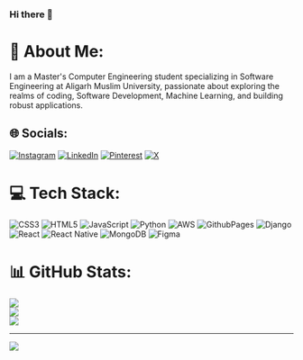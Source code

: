 ### Hi there 👋
# 💫 About Me:
I am a Master's Computer Engineering student specializing in Software Engineering at Aligarh Muslim University, passionate about exploring the realms of coding, Software Development, Machine Learning, and building robust applications.


## 🌐 Socials:
[![Instagram](https://img.shields.io/badge/Instagram-%23E4405F.svg?logo=Instagram&logoColor=white)](https://instagram.com/fajjos) [![LinkedIn](https://img.shields.io/badge/LinkedIn-%230077B5.svg?logo=linkedin&logoColor=white)](https://linkedin.com/in/fajjos) [![Pinterest](https://img.shields.io/badge/Pinterest-%23E60023.svg?logo=Pinterest&logoColor=white)](https://pinterest.com/fajjos) [![X](https://img.shields.io/badge/X-black.svg?logo=X&logoColor=white)](https://x.com/fajjos_) 

# 💻 Tech Stack:
![CSS3](https://img.shields.io/badge/css3-%231572B6.svg?style=for-the-badge&logo=css3&logoColor=white) ![HTML5](https://img.shields.io/badge/html5-%23E34F26.svg?style=for-the-badge&logo=html5&logoColor=white) ![JavaScript](https://img.shields.io/badge/javascript-%23323330.svg?style=for-the-badge&logo=javascript&logoColor=%23F7DF1E) ![Python](https://img.shields.io/badge/python-3670A0?style=for-the-badge&logo=python&logoColor=ffdd54) ![AWS](https://img.shields.io/badge/AWS-%23FF9900.svg?style=for-the-badge&logo=amazon-aws&logoColor=white) ![GithubPages](https://img.shields.io/badge/github%20pages-121013?style=for-the-badge&logo=github&logoColor=white) ![Django](https://img.shields.io/badge/django-%23092E20.svg?style=for-the-badge&logo=django&logoColor=white) ![React](https://img.shields.io/badge/react-%2320232a.svg?style=for-the-badge&logo=react&logoColor=%2361DAFB) ![React Native](https://img.shields.io/badge/react_native-%2320232a.svg?style=for-the-badge&logo=react&logoColor=%2361DAFB) ![MongoDB](https://img.shields.io/badge/MongoDB-%234ea94b.svg?style=for-the-badge&logo=mongodb&logoColor=white) ![Figma](https://img.shields.io/badge/figma-%23F24E1E.svg?style=for-the-badge&logo=figma&logoColor=white)
# 📊 GitHub Stats:
![](https://github-readme-stats.vercel.app/api?username=fajjos&theme=dark&hide_border=true&include_all_commits=true&count_private=true)<br/>
![](https://github-readme-streak-stats.herokuapp.com/?user=fajjos&theme=dark&hide_border=true)<br/>
![](https://github-readme-stats.vercel.app/api/top-langs/?username=fajjos&theme=dark&hide_border=true&include_all_commits=true&count_private=true&layout=compact)

---
[![](https://visitcount.itsvg.in/api?id=fajjos&icon=7&color=9)](https://visitcount.itsvg.in)

<!-- Proudly created with GPRM ( https://gprm.itsvg.in ) -->
